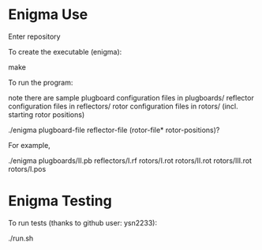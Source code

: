 
Enigma Use
=======================================================

Enter repository

To create the executable (enigma):

make

To run the program:

note there are sample
	plugboard configuration files in plugboards/
	reflector configuration files in reflectors/
	rotor configuration files in rotors/ (incl. starting rotor positions)
	
./enigma plugboard-file reflector-file (rotor-file* rotor-positions)?

For example,

./enigma plugboards/II.pb reflectors/I.rf rotors/I.rot rotors/II.rot rotors/III.rot rotors/I.pos


Enigma Testing
=======================================================

To run tests (thanks to github user: ysn2233):

./run.sh

